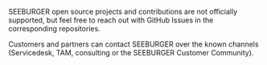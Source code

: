 SEEBURGER open source projects and contributions are not officially supported,
but feel free to reach out with GitHub Issues in the corresponding repositories.

Customers and partners can contact SEEBURGER over the known channels
(Servicedesk, TAM, consulting or the SEEBURGER Customer Community).
